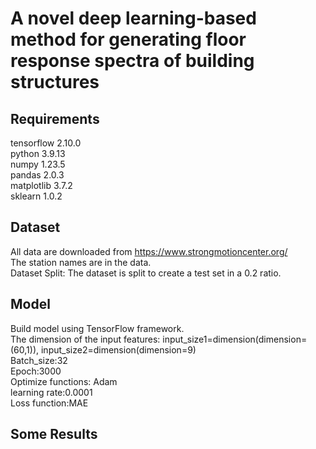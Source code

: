 # A novel deep learning-based method for generating floor response spectra of building structures

## Requirements
tensorflow 2.10.0  
python 3.9.13  
numpy 1.23.5  
pandas 2.0.3  
matplotlib 3.7.2  
sklearn 1.0.2  
## Dataset
All data are downloaded from https://www.strongmotioncenter.org/  
The station names are in the data.  
Dataset Split: The dataset is split to create a test set in a 0.2 ratio.
## Model
Build model using TensorFlow framework.  
The dimension of the input features: input_size1=dimension(dimension=(60,1)),
input_size2=dimension(dimension=9)  
Batch_size:32  
Epoch:3000  
Optimize functions: Adam  
learning rate:0.0001  
Loss function:MAE  
## Some Results
